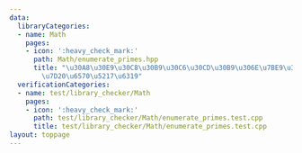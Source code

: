 ```yaml
---
data:
  libraryCategories:
  - name: Math
    pages:
    - icon: ':heavy_check_mark:'
      path: Math/enumerate_primes.hpp
      title: "\u30A8\u30E9\u30C8\u30B9\u30C6\u30CD\u30B9\u306E\u7BE9\u306B\u3088\u308B\
        \u7D20\u6570\u5217\u6319"
  verificationCategories:
  - name: test/library_checker/Math
    pages:
    - icon: ':heavy_check_mark:'
      path: test/library_checker/Math/enumerate_primes.test.cpp
      title: test/library_checker/Math/enumerate_primes.test.cpp
layout: toppage
---
```

